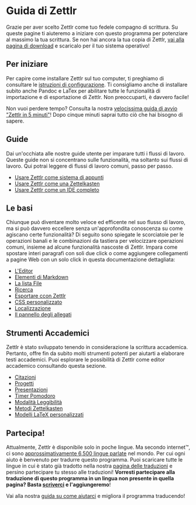 # Guida di Zettlr

Grazie per aver scelto Zettlr come tuo fedele compagno di scrittura. Su queste pagine ti aiuteremo a iniziare con questo programma per potenziare al massimo la tua scrittura. Se non hai ancora la tua copia di Zettlr, [vai alla pagina di download](https://www.zettlr.com/download) e scaricalo per il tuo sistema operativo!

## Per iniziare

Per capire come installare Zettlr sul tuo computer, ti preghiamo di consultare le [istruzioni di configurazione](install.md). Ti consigliamo anche di installare subito anche Pandoc e LaTex per abilitare tutte le funzionalità di importazione e di esportazione di Zettlr. Non preoccuparti, è davvero facile!

Non vuoi perdere tempo? Consulta la nostra [velocissima guida di avvio "Zettlr in 5 minuti"](5-minutes.md)! Dopo cinque minuti saprai tutto ciò che hai bisogno di sapere.

## Guide

Dai un'occhiata alle nostre guide utente per imparare tutti i flussi di lavoro. Queste guide non si concentrano sulle funzionalità, ma soltanto sui flussi di lavoro. Qui potrai leggere di flussi di lavoro comuni, passo per passo.

* [Usare Zettlr come sistema di appunti](guides/guide-notes.md)
* [Usare Zettlr come una Zettelkasten](guides/guide-zettelkasten.md)
* [Usare Zettlr come un IDE completo](guides/guide-ide.md)

## Le basi

Chiunque può diventare molto veloce ed efficente nel suo flusso di lavoro, ma si può davvero eccellere senza un'approfondita conoscenza su come agiscano certe funzionalità? Di seguito sono spiegate le scorciatoie per le operazioni banali e le combinazioni da tastiera per velocizzare operazioni comuni, insieme ad alcune funzionalità nascoste di Zettlr. Impara come spostare interi paragrafi con soli due click o come aggiungere collegamenti a pagine Web con un solo click in questa documentazione dettagliata:

* [L'Editor](core/editor.md)
* [Elementi di Markdown](reference/markdown-basics.md)
* [La lista File](core/file-list.md)
* [Ricerca](core/search.md)
* [Esportare ccon Zettlr](core/export.md)
* [CSS personalizzato](core/custom-css.md)
* [Localizzazione](core/localisation.md)
* [Il pannello degli allegati](core/attachments.md)

## Strumenti Accademici

Zettlr è stato sviluppato tenendo in considerazione la scrittura accademica. Pertanto, offre fin da subito molti strumenti potenti per aiutarti a elaborare testi accademici. Puoi esplorare le possibilità di Zettlr come editor accademico consultando questa sezione.

* [Citazioni](academic/citations.md)
* [Progetti](academic/projects.md)
* [Presentazioni](academic/presentations.md)
* [Timer Pomodoro](academic/pomodoro.md)
* [Modalità Leggibilità](academic/readability.md)
* [Metodi Zettelkasten](academic/zkn-method.md)
* [Modelli LaTeX personalizzati](academic/custom-templates.md)

## Partecipa!
Attualmente, Zettlr è disponibile solo in poche lingue. Ma secondo internet™, ci sono [approssimativamente 6,500 lingue parlate](https://www.infoplease.com/askeds/how-many-spoken-languages) nel mondo. Per cui ogni aiuto è benvenuto per tradurre questo programma. Puoi scaricare tutte le lingue in cui è stato già tradotto nella nostra [pagina delle traduzioni](https://translate.zettlr.com/) e persino partecipare tu stesso alle traduzioni! **Vorresti partecipare alla traduzione di questo programma in un lingua non presente in quella pagina? Basta [scriverci](mailto:info@zettlr.com) e l'aggiungeremo**!

Vai alla nostra [guida su come aiutarci](get-involved.md) e migliora il programma traducendo!
